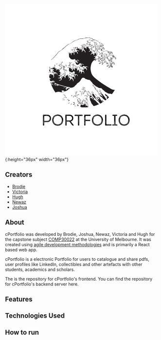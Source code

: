 ![Logo](/readme-images/Portfolio.png){:height="36px" width="36px"}

## Creators

* [Brodie](https://github.com/bxvd) 
* [Victoria](https://github.com/vyxnn)
* [Hugh](https://github.com/HughCornett)
* [Newaz](https://github.com/AlgoTron643)
* [Joshua](https://github.com/joshuaneff23)

## About

cPortfolio was developed by Brodie, Joshua, Newaz, Victoria and Hugh for the capstone subject [COMP30022](https://handbook.unimelb.edu.au/2020/subjects/comp30022) at the University of Melbourne. It was created using [agile development methodologies](https://drive.google.com/drive/folders/1mG3BdmEIAROik9fd3Uc7NkdbJ24uAVdT?fbclid=IwAR1vAZMsaJpmr-E09BJdYaW50tGc2w-sboJ6AbjLEk64D3H6GHmGWG-AC_M) and is primarily a React based web app.

cPortfolio is a electronic Portfolio for users to catalogue and share pdfs, user profiles like LinkedIn, collectibles and other artefacts with other students, academics and scholars.

The is the repository for cPortfolio's frontend. You can find the repository for cPortfolio's backend server here.

## Features

## Technologies Used

## How to run

